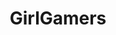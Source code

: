 ---
title: GirlGamers
crosslinks:
- ggoverwatch
- Overwatch
- gatekeeping
- gaymers
- patientgamers
- dragonage
- Gamingcirclejerk
- gaming
- Guildwars2
- transgamers
- DotA2
- pcmasterrace
- SuggestALaptop
- guildrecruitment
- autotldr
- localmultiplayergames
- armoredwomen
- Eve
- KotakuInAction
- xxfitness
---